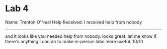 # Lab 4
Name: Trenton O'Neal
Help Received: I received help from nobody

----------------------
and it looks like you needed help from nobody. looks great. let me know if there's anything I can do to make in-person labs more useful. 10/10
